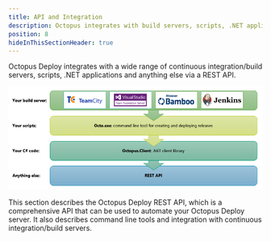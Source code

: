```yaml
---
title: API and Integration
description: Octopus integrates with build servers, scripts, .NET applications and anything else with its REST API.
position: 8
hideInThisSectionHeader: true
---
```


Octopus Deploy integrates with a wide range of continuous integration/build servers, scripts, .NET applications and anything else via a REST API.

![](/docs/images/3048159/3278140.png "width=500")

This section describes the Octopus Deploy REST API, which is a comprehensive API that can be used to automate your Octopus Deploy server. It also describes command line tools and integration with continuous integration/build servers.
